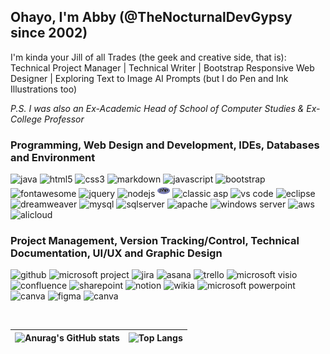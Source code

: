 ## Ohayo, I'm Abby (@TheNocturnalDevGypsy since 2002)
I'm kinda your Jill of all Trades (the geek and creative side, that is): Technical Project Manager | Technical Writer | Bootstrap Responsive Web Designer | Exploring Text to Image AI Prompts (but I do Pen and Ink Illustrations too)

_P.S. I was also an Ex-Academic Head of School of Computer Studies & Ex-College Professor_

### Programming, Web Design and Development, IDEs, Databases and Environment
<p>
  <img src="https://cdn.jsdelivr.net/gh/devicons/devicon@latest/icons/java/java-original.svg" alt="java" width="20" height="20" />
  <img src="https://cdn.jsdelivr.net/gh/devicons/devicon@latest/icons/html5/html5-plain.svg" alt="html5" width="20" height="20" />
  <img src="https://cdn.jsdelivr.net/gh/devicons/devicon@latest/icons/css3/css3-plain.svg" alt="css3" width="20" height="20" />
  <img src="https://cdn.jsdelivr.net/gh/devicons/devicon@latest/icons/markdown/markdown-original.svg" alt="markdown" width="20" height="20" />
  <img src="https://cdn.jsdelivr.net/gh/devicons/devicon@latest/icons/javascript/javascript-plain.svg" alt="javascript" width="20" height="20" />
  <img src="https://cdn.jsdelivr.net/gh/devicons/devicon@latest/icons/bootstrap/bootstrap-original.svg" alt="bootstrap" width="20" height="20" />
  <img src="https://www.cdnlogo.com/logos/f/80/fontawesome.svg" alt="fontawesome" width="20" height="20" />
  <img src="https://cdn.jsdelivr.net/gh/devicons/devicon@latest/icons/jquery/jquery-plain.svg" alt="jquery" width="20" height="20" />
  <img src="https://cdn.jsdelivr.net/gh/devicons/devicon@latest/icons/nodejs/nodejs-plain.svg" alt="nodejs" width="20" height="20" />
  <img src="https://raw.githubusercontent.com/devicons/devicon/master/icons/php/php-original.svg" alt="php" width="20" height="20" />
  <img src="https://uxwing.com/wp-content/themes/uxwing/download/file-and-folder-type/file-asp-color-red-icon.svg" alt="classic asp" width="20" height="20" />
  <img src="https://cdn.jsdelivr.net/gh/devicons/devicon@latest/icons/vscode/vscode-original.svg" alt="vs code" width="20" height="20" />
  <img src="https://cdn.jsdelivr.net/gh/devicons/devicon@latest/icons/eclipse/eclipse-original.svg" alt="eclipse" width="20" height="20" />
  <img src="https://cdn.jsdelivr.net/gh/devicons/devicon@latest/icons/dreamweaver/dreamweaver-original.svg" alt="dreamweaver" width="20" height="20" />
  <img src="https://cdn.jsdelivr.net/gh/devicons/devicon@latest/icons/mysql/mysql-original.svg" alt="mysql" width="20" height="20" />
  <img src="https://cdn.jsdelivr.net/gh/devicons/devicon@latest/icons/microsoftsqlserver/microsoftsqlserver-plain.svg" alt="sqlserver" width="20" height="20" />
  <img src="https://cdn.jsdelivr.net/gh/devicons/devicon@latest/icons/apache/apache-original.svg" alt="apache" width="20" height="20" />
  <img src="https://www.cdnlogo.com/logos/w/40/windows-server-2.svg" alt="windows server" width="20" height="20" />
  <img src="https://cdn.jsdelivr.net/gh/devicons/devicon@latest/icons/amazonwebservices/amazonwebservices-plain-wordmark.svg" alt="aws" width="20" height="20" />
  <img src="https://www.vectorlogo.zone/logos/alibabacloud/alibabacloud-icon.svg" alt="alicloud" width="20" height="20" />
</p>

### Project Management, Version Tracking/Control, Technical Documentation, UI/UX and Graphic Design
<p>
  <img src="https://www.vectorlogo.zone/logos/github/github-icon.svg" alt="github" width="20" height="20" />
  <img src="https://www.cdnlogo.com/logos/m/48/microsoft-project-2019-present.svg" alt="microsoft project" width="20" height="20" />
  <img src="https://cdn.jsdelivr.net/gh/devicons/devicon@latest/icons/jira/jira-original.svg" alt="jira" width="20" height="20" />
  <img src="https://www.cdnlogo.com/logos/a/73/asana.svg" alt="asana" width="20" height="20" />
  <img src="https://cdn.jsdelivr.net/gh/devicons/devicon@latest/icons/trello/trello-original.svg" alt="trello" width="20" height="20" />
  <img src="https://www.cdnlogo.com/logos/m/38/microsoft-visio.svg" alt="microsoft visio" width="20" height="20" />
  <img src="https://cdn.jsdelivr.net/gh/devicons/devicon@latest/icons/confluence/confluence-original.svg" alt="confluence" width="20" height="20" />
  <img src="https://www.cdnlogo.com/logos/m/94/microsoft-sharepoint.svg" alt="sharepoint" width="20" height="20" />
  <img src="https://cdn.jsdelivr.net/gh/devicons/devicon@latest/icons/notion/notion-original.svg" alt="notion" width="20" height="20" />
  <img src="https://www.cdnlogo.com/logos/w/93/wikia.svg" alt="wikia" width="20" height="20" />
  <img src="https://www.cdnlogo.com/logos/m/99/microsoft-office-powerpoint-2018-present.svg" alt="microsoft powerpoint" width="20" height="20" />
  <img src="https://cdn.jsdelivr.net/gh/devicons/devicon@latest/icons/canva/canva-original.svg" alt="canva" width="20" height="20" />
  <img src="https://cdn.jsdelivr.net/gh/devicons/devicon@latest/icons/figma/figma-original.svg" alt="figma" width="20" height="20" />
  <img src="https://cdn.jsdelivr.net/gh/devicons/devicon@latest/icons/photoshop/photoshop-original.svg" alt="canva" width="20" height="20" />
</p>

<br>

| ![Anurag's GitHub stats](https://github-readme-stats.vercel.app/api?username=thenocturnaldevgypsy&rank_icon=github&show_icons=true&theme=transparent&hide_border=true&include_all_commits=true&show=reviews,discussions_started,discussions_answered,prs_merged) | ![Top Langs](https://github-readme-stats.vercel.app/api/top-langs/?username=thenocturnaldevgypsy&layout=compact&theme=transparent&hide_border=true) |
| ------------- | ------------- |

<!---
thenocturnaldevgypsy/thenocturnaldevgypsy is a ✨ special ✨ repository because its `README.md` (this file) appears on your GitHub profile.
You can click the Preview link to take a look at your changes.
--->
